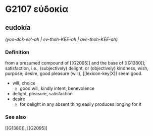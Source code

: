 # G2107 εὐδοκία

## eudokía

_(yoo-dok-ee'-ah | ev-thoh-KEE-ah | ave-thoh-KEE-ah)_

### Definition

from a presumed compound of [[G2095]] and the base of [[G1380]]; satisfaction, i.e., (subjectively) delight, or (objectively) kindness, wish, purpose; desire, good pleasure (will), [[lexicon-key|X]] seem good.

- will, choice
  - good will, kindly intent, benevolence
- delight, pleasure, satisfaction
- desire
  - for delight in any absent thing easily produces longing for it

### See also

[[G1380]], [[G2095]]

